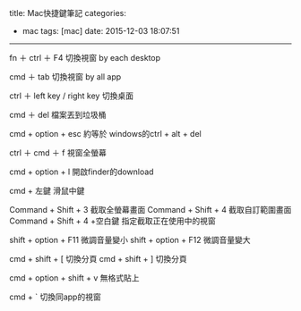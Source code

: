 title: Mac快捷鍵筆記
categories:
  - mac
tags: [mac]
date: 2015-12-03 18:07:51
---

fn ＋ ctrl ＋ F4 切換視窗 by each desktop

cmd ＋ tab 切換視窗 by all app

ctrl ＋ left key / right key 切換桌面

<!-- more -->
cmd ＋ del 檔案丟到垃圾桶

cmd + option + esc 約等於 windows的ctrl + alt + del

ctrl ＋ cmd ＋ f 視窗全螢幕

cmd + option + l 開啟finder的download

cmd + 左鍵 滑鼠中鍵

Command + Shift + 3	截取全螢幕畫面
Command + Shift + 4	截取自訂範圍畫面
Command + Shift + 4 +空白鍵	指定截取正在使用中的視窗

shift + option + F11 微調音量變小
shift + option + F12 微調音量變大

cmd + shift + [ 切換分頁
cmd + shift + ] 切換分頁

cmd + option + shift + v 無格式貼上

cmd + ` 切換同app的視窗
